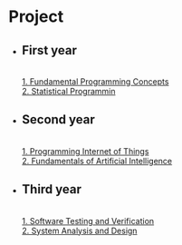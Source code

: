 # Project
- ## First year
  <br>[1. Fundamental Programming Concepts](./project/python.md)
  <br>[2. Statistical Programmin](./project/stat.md)
- ## Second year
  <br>[1. Programming Internet of Things](./project/iot.md)
  <br>[2. Fundamentals of Artificial Intelligence](./project/ai.md)
- ## Third year
  <br>[1. Software Testing and Verification](./project/softtest.md)
  <br>[2. System Analysis and Design](./project/sa.md)
